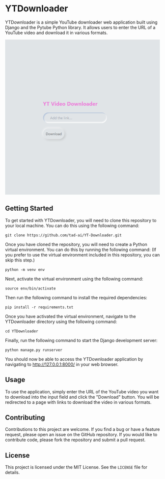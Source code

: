 # **YTDownloader**

YTDownloader is a simple YouTube downloader web application built using Django and the Pytube Python library. It allows users to enter the URL of a YouTube video and download it in various formats.

![](img/demo.png)

## **Getting Started**

To get started with YTDownloader, you will need to clone this repository to your local machine. You can do this using the following command:

```
git clone https://github.com/tad-ai/YT-Downloader.git
```  

Once you have cloned the repository, you will need to create a Python virtual environment. You can do this by running the following command:
(If you prefer to use the virtual environment included in this repository, you can skip this step.)
```
python -m venv env
```

Next, activate the virtual environment using the following command:
```
source env/bin/activate
```

Then run the following command to install the required dependencies:
```
pip install -r requirements.txt
```

Once you have activated the virtual environment, navigate to the YTDownloader directory using the following command:
```
cd YTDownloader
```

Finally, run the following command to start the Django development server:
```
python manage.py runserver
```

You should now be able to access the YTDownloader application by navigating to http://127.0.0.1:8000/ in your web browser.

## **Usage**

To use the application, simply enter the URL of the YouTube video you want to download into the input field and click the "Download" button. You will be redirected to a page with links to download the video in various formats.

## **Contributing**

Contributions to this project are welcome. If you find a bug or have a feature request, please open an issue on the GitHub repository. If you would like to contribute code, please fork the repository and submit a pull request.

## **License**

This project is licensed under the MIT License. See the `LICENSE` file for details.